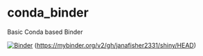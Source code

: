 # conda_binder
Basic Conda based Binder

[![Binder](https://mybinder.org/badge_logo.svg)](https://mybinder.org/v2/gh/janafisher2331/shiny/HEAD)
(https://mybinder.org/v2/gh/janafisher2331/shiny/HEAD)

